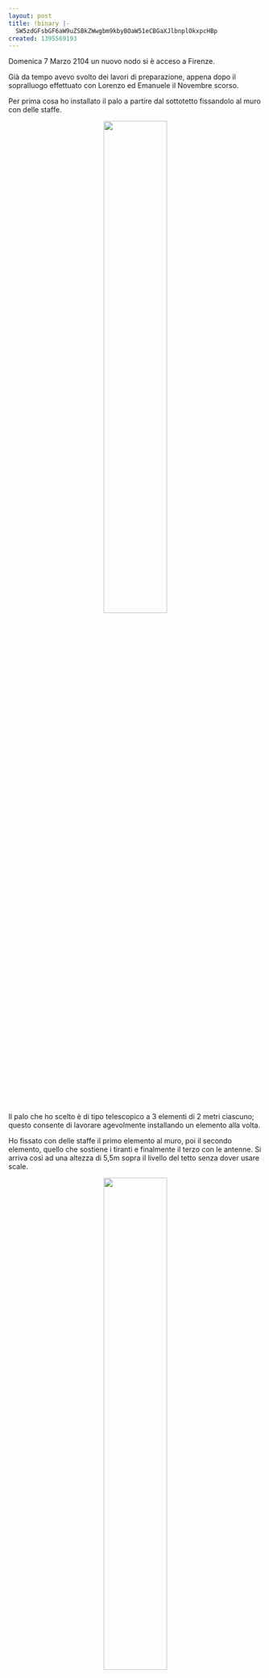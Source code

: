 ```yaml
---
layout: post
title: !binary |-
  SW5zdGFsbGF6aW9uZSBkZWwgbm9kbyBOaW51eCBGaXJlbnplOkxpcHBp
created: 1395569193
---
```

Domenica 7 Marzo 2104 un nuovo nodo si è acceso a Firenze.
<!--break-->
Già da tempo avevo svolto dei lavori di preparazione, appena dopo il sopralluogo effettuato con Lorenzo ed Emanuele il Novembre scorso.

Per prima cosa ho installato il palo a partire dal sottotetto fissandolo al muro con delle staffe.

<center><img src="http://www.firenze.ninux.org/sites/default/files/field/image/DSCF0981.resized.JPG" width="50%"></center>

 Il palo che ho scelto è di tipo telescopico a 3 elementi di 2 metri ciascuno; questo consente di lavorare agevolmente installando un elemento alla volta.

<center><ing src="http://www.firenze.ninux.org/sites/default/files/field/image/DSCF0985.resized.JPG" width="50%"></center>

Ho fissato con delle staffe il primo elemento al muro, poi il secondo elemento, quello che sostiene i tiranti e finalmente il terzo con le antenne. Si arriva così ad una altezza di 5,5m sopra il livello del tetto senza dover usare scale.

<center><img src="http://www.firenze.ninux.org/sites/default/files/field/image/DSCF0996.resized.JPG" width="50%"></center>

Il server Ninux, un vecchio PC stanco di sudare con Windows, sul quale ora gira agilmente e senza sforzo  olsrd è collocato nel seminterrato.

<center><img src="http://www.firenze.ninux.org/sites/default/files/field/image/DSCF1002.resized.JPG" width="50%"></center>

Durante i mesi successivi, in attesa di un po' di bel tempo  ho passato il cavo Ethernet, Cat5 per interni, "Dal Sottotetto al Seminterrato" (sembra il titolo di un  romanzo di avventura), utilizzando le vie cavi condominiali!!!!!!

Finalmente  finiti  i giorni di pioggia e nebbia, Domenica 7 Marzo ...il sole!!!

<center><img src="http://www.firenze.ninux.org/sites/default/files/field/image/DSCF0994.resized.JPG" width="50%"></center>

Ho quindi subito approfittato dell'occasione e ho installato la scatola stagna accanto al palo nel sottotetto. La scatola contiene uno swicth a 8 porte (configurabili con VLAN), due alimentatori POE e una ciabatta.

<center><img src="http://www.firenze.ninux.org/sites/default/files/field/image/DSCF0982.resized.JPG" width="50%"></center>

Avendo utilizzato  dei morsetti  al posto delle solite spine per le alimentazioni a 230 V, la ciabatta mantiene 2 posti liberi che quindi si possono utilizzare in fase di manutenzione. (Trapano, lampada, PC ...)

Sono passato quindi alla installazione delle antenne : 
<ul>
<li>Nanostation M2 diretta verso Next-Emerson</li>
<li>Nanostation 2 diretta verso FabLab</li>
</ul>

<center><img src="http://www.firenze.ninux.org/sites/default/files/field/image/DSCF0984.resized.JPG" width="50%"></center>

Fissate le antenne al palo  con le fascette di dotazione e avendo cura di mantenere l'angolo relativo già predisposto alla configurazione geografica dei nodi di rifermento, ho abbassato l'elemento intermedio (i tiranti si sono semplicemente afflosciati). Ho installato quindi il palo con le antenne (terzo elemento)  fissandolo con due bulloni da 13.

<center><img src="http://www.firenze.ninux.org/sites/default/files/field/image/DSCF0988.resized.JPG" width="50%"></center>

Ho  individuato la direzione in modo che una antenna collimasse con un nodo di riferimento (Next-Emerson), l'altra si è posizionata automaticamente.

Ho calato poi due cavi cat6 da esterno dentro il palo fino al sottotetto, e ho crimpato i connettori Rj45. (@Leandro : "Non è mica difficile ci vogliono meno di 7 ore") Ho sollevato l'elemento alla sua altezza massima.  Ho finalmente sollevato il secondo elemento del palo,fino a tendere di nuovo i tiranti.

Et Voilà les jeux sont fait!!!

Ho collegato il tutto e sono sceso dunque nel seminterrato dove ho piazzato la presa RJ45 al muro (con rigorosa targhetta di  riconoscimento)  e installato olsrd sul PC in ambiente Debian7.0

<center><img src="http://www.firenze.ninux.org/sites/default/files/field/image/DSCF1000.resized.JPG" width="50%"></center>

Finalmente ho cominciato a sparare dei ping.......  Vedo Tutto  !!, (Antenne, Router Internet).

Aspetto ora  consigli e sostegno, non solo morale, per attivare la  connessione verso il primo "1-hop" e cominciare a sparare HELLO To all the World.

Sono proprio contento.

Che soddisfazione ragazzi !!!!
